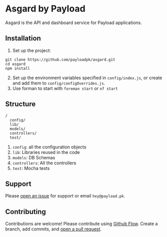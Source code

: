 # Asgard by Payload
Asgard is the API and dashboard service for Payload applications.

## Installation
1. Set up the project:
  ```
  git clone https://github.com/payloadpk/asgard.git
  cd asgard
  npm install
  ```
2. Set up the environment variables specified in `config/index.js`, or create and add them to `config/configOverrides.js`.
3. Use forman to start with `foreman start` or `nf start`

## Structure
```
/
  config/
  lib/
  models/
  controllers/
  test/
```
1. `config`: all the configuration objects
2. `lib`: Libraries reused in the code
3. `models`: DB Schemas
4. `controllers`: All the controllers
5. `test`: Mocha tests

## Support
Please [open an issue](https://github.com/payloadpk/asgard/issues/new) for support or email `hey@payload.pk`.

## Contributing
Contributions are welcome! Please contribute using [Github Flow](https://guides.github.com/introduction/flow/). Create a branch, add commits, and [open a pull request](https://github.com/fraction/readme-boilerplate/compare/).
